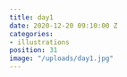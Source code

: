 ```yaml
---
title: day1
date: 2020-12-20 09:10:00 Z
categories:
- illustrations
position: 31
image: "/uploads/day1.jpg"
---
```


